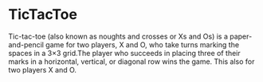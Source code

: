 # TicTacToe
Tic-tac-toe (also known as noughts and crosses or Xs and Os) is a paper-and-pencil game for two players, X and O, who take turns marking the spaces in a 3×3 grid.The player who succeeds in placing three of their marks in a horizontal, vertical, or diagonal row wins the game.
  This also for two players X and O.
